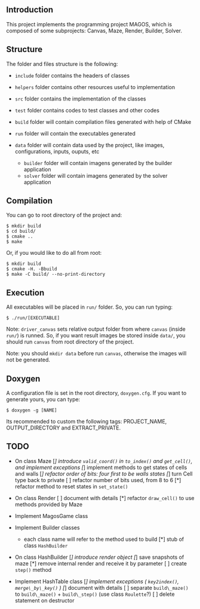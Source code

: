 ## Introduction

This project implements the programming project MAGOS, which is composed of some subprojects:
Canvas, Maze, Render, Builder, Solver.

## Structure

The folder and files structure is the following:

* `include` folder contains the headers of classes

* `helpers` folder contains other resources useful to implementation

* `src` folder contains the implementation of the classes

* `test` folder contains codes to test classes and other codes

* `build` folder will contain compilation files generated with help of CMake

* `run` folder will contain the executables generated

* `data` folder will contain data used by the project, like images, configurations, inputs, ouputs, etc

	* `builder` folder will contain imagens generated by the builder application
	* `solver` folder will contain imagens generated by the solver application

## Compilation

You can go to root directory of the project and:

```
$ mkdir build
$ cd build/
$ cmake ..
$ make
```

Or, if you would like to do all from root:

```
$ mkdir build
$ cmake -H. -Bbuild
$ make -C build/ --no-print-directory
```

## Execution

All executables will be placed in `run/` folder. So, you can run typing:

```
$ ./run/[EXECUTABLE]
```

Note: `driver_canvas` sets relative output folder from where `canvas` (inside `run/`) is runned.
So, if you want result images be stored inside `data/`, you should run `canvas` from root directory
of the project.

Note: you should `mkdir data` before run `canvas`, otherwise the images will not be generated.

## Doxygen

A configuration file is set in the root directory, `doxygen.cfg`. If you want to generate yours, you can type:

```
$ doxygen -g [NAME]
```

Its recommended to custom the following tags: PROJECT\_NAME, OUTPUT\_DIRECTORY and EXTRACT\_PRIVATE.

## TODO

* On class Maze
	[*] introduce `valid_coord()` in `to_index()` and `get_cell()`, and implement exceptions
	[*] implement methods to get states of cells and walls
	[*] refactor order of bits: four first to be walls states
	[*] turn Cell type back to private
	[ ] refactor number of bits used, from 8 to 6
	[*] refactor method to reset states in `set_state()`

* On class Render
	[ ] document with details
	[*] refactor `draw_cell()` to use methods provided by Maze

* Implement MagosGame class

* Implement Builder classes
	* each class name will refer to the method used to build
	[*] stub of class `HashBuilder`

* On class HashBuilder
	[*] introduce render object
	[*] save snapshots of maze
	[*] remove internal render and receive it by parameter
	[ ] create `step()` method

* Implement HashTable class
	[*] implement exceptions ( `key2index()`, `merge\_by\_key()` )
	[*] document with details
	[ ] separate `build\_maze()` to `build\_maze()` + `build\_step()` (use class `Roulette`?)
	[ ] delete statement on destructor